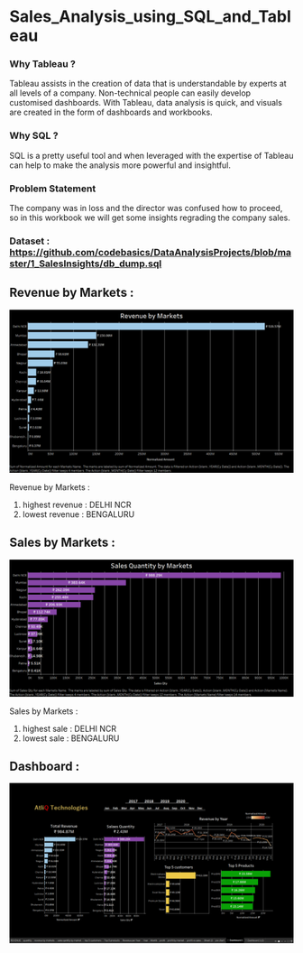 # Sales_Analysis_using_SQL_and_Tableau

### Why Tableau ?

Tableau assists in the creation of data that is understandable by experts at all levels of a company. Non-technical people can easily develop customised dashboards. With Tableau, data analysis is quick, and visuals are created in the form of dashboards and workbooks.

### Why SQL ?

SQL is a pretty useful tool and when leveraged with the expertise of Tableau can help to make the analysis more powerful and insightful.

### Problem Statement 

The company was in loss and the director was confused how to proceed, so in this workbook we will get some insights regrading the company sales.

### Dataset : https://github.com/codebasics/DataAnalysisProjects/blob/master/1_SalesInsights/db_dump.sql

## Revenue by Markets :
![image of revenue](https://github.com/samarth3557/Sales_Analysis_using_SQL_and_Tableau/blob/main/Insight_images/revenue%20by%20markets.png)

Revenue by Markets :
1. highest revenue : DELHI NCR 
2. lowest revenue : BENGALURU

## Sales by Markets :
 ![image of sales](https://github.com/samarth3557/Sales_Analysis_using_SQL_and_Tableau/blob/main/Insight_images/sales%20qantity%20by%20market.png)
 
Sales by Markets :
1. highest sale : DELHI NCR 
2. lowest sale : BENGALURU


 ## Dashboard :
  ![image of sales](https://github.com/samarth3557/Sales_Analysis_using_SQL_and_Tableau/blob/main/Insight_images/Sales%20Analysis%20Dashboard%201.png)
  
  
